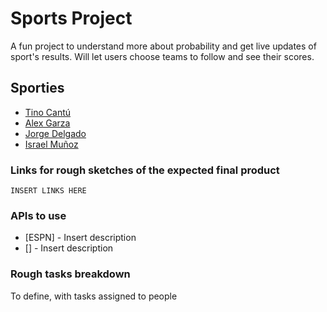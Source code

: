 # Sports Project
A fun project to understand more about probability and get live updates of sport's results.
Will let users choose teams to follow and see their scores.

## Sporties
* [Tino Cantú](http://insertgithere.com)
* [Alex Garza](http://insertgithere.com)
* [Jorge Delgado](https://github.com/jorgedelgado24)
* [Israel Muñoz](https://github.com/IsraelMuCa)


### Links for rough sketches of the expected final product
```
INSERT LINKS HERE

```

### APIs to use
* [ESPN] - Insert description
* [] - Insert description

### Rough tasks breakdown
To define, with tasks assigned to people
